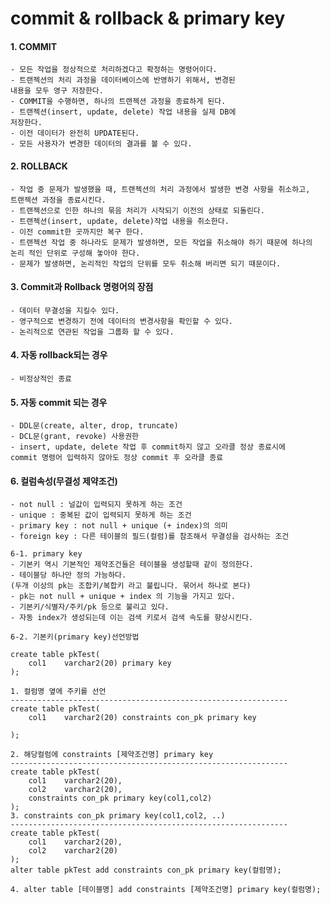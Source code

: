 # commit & rollback & primary key

#### 1. COMMIT
    - 모든 작업을 정상적으로 처리하겠다고 확정하는 명령어이다.
    - 트랜젝션의 처리 과정을 데이터베이스에 반영하기 위해서, 변경된 
    내용을 모두 영구 저장한다.
    - COMMIT을 수행하면, 하나의 트랜젝션 과정을 종료하게 된다.
    - 트랜젝션(insert, update, delete) 작업 내용을 실제 DB에 
    저장한다.
    - 이전 데이터가 완전히 UPDATE된다.
    - 모든 사용자가 변경한 데이터의 결과를 볼 수 있다.
 
#### 2. ROLLBACK
    - 작업 중 문제가 발생했을 때, 트랜젝션의 처리 과정에서 발생한 변경 사항을 취소하고,
    트랜젝션 과정을 종료시킨다.
    - 트랜젝션으로 인한 하나의 묶음 처리가 시작되기 이전의 상태로 되돌린다.
    - 트랜젝션(insert, update, delete)작업 내용을 취소한다.
    - 이전 commit한 곳까지만 복구 한다.
    - 트랜젝션 작업 중 하나라도 문제가 발생하면, 모든 작업을 취소해야 하기 때문에 하나의
    논리 적인 단위로 구성해 놓아야 한다.
    - 문제가 발생하면, 논리적인 작업의 단위를 모두 취소해 버리면 되기 때문이다.

#### 3. Commit과 Rollback 명령어의 장점
    - 데이터 무결성을 지킬수 있다.
    - 영구적으로 변경하기 전에 데이터의 변경사항을 확인할 수 있다.
    - 논리적으로 연관된 작업을 그룹화 할 수 있다.

#### 4. 자동 rollback되는 경우
    - 비정상적인 종료

#### 5. 자동 commit 되는 경우
    - DDL문(create, alter, drop, truncate)
    - DCL문(grant, revoke) 사용권한
    - insert, update, delete 작업 후 commit하지 않고 오라클 정상 종료시에
    commit 명령어 입력하지 않아도 정상 commit 후 오라클 종료

#### 6. 컬럼속성(무결성 제약조건)
    - not null : 널값이 입력되지 못하게 하는 조건
    - unique : 중복된 값이 입력되지 못하게 하는 조건
    - primary key : not null + unique (+ index)의 의미
    - foreign key : 다른 테이블의 필드(컬럼)를 참조해서 무결성을 검사하는 조건

    6-1. primary key 
    - 기본키 역시 기본적인 제약조건들은 테이블을 생성할때 같이 정의한다.
    - 테이블당 하나만 정의 가능하다.
    (두개 이상의 pk는 조합키/복합키 라고 불립니다. 묶어서 하나로 본다)
    - pk는 not null + unique + index 의 기능을 가지고 있다.
    - 기본키/식별자/주키/pk 등으로 불리고 있다.
    - 자동 index가 생성되는데 이는 검색 키로서 검색 속도를 향상시킨다.

    6-2. 기본키(primary key)선언방법

    create table pkTest(
        col1	varchar2(20) primary key
    );

    1. 컬럼명 옆에 주키를 선언
    --------------------------------------------------------------
    create table pkTest(
        col1	varchar2(20) constraints con_pk primary key
        
    );

    2. 해당컬럼에 constraints [제약조건명] primary key
    --------------------------------------------------------------
    create table pkTest(
        col1	varchar2(20),
        col2	varchar2(20),
        constraints con_pk primary key(col1,col2)
    );
    3. constraints con_pk primary key(col1,col2, ..)
    --------------------------------------------------------------
    create table pkTest(
        col1	varchar2(20),
        col2	varchar2(20)
    );
    alter table pkTest add constraints con_pk primary key(컬럼명);

    4. alter table [테이블명] add constraints [제약조건명] primary key(컬럼명);